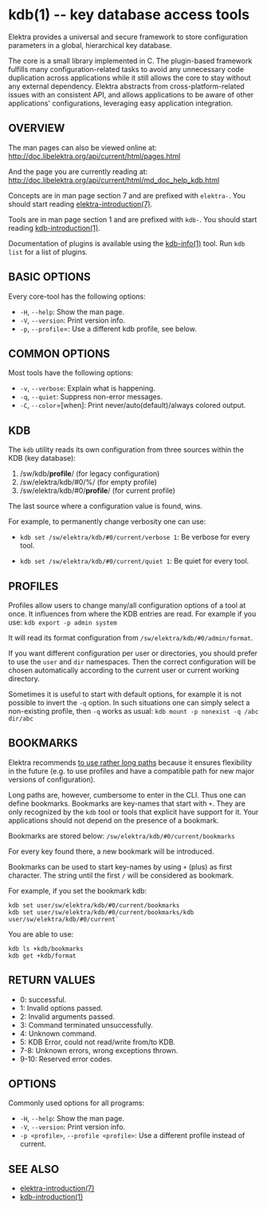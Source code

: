 kdb(1) -- key database access tools
===================================

Elektra provides a universal and secure framework to store configuration
parameters in a global, hierarchical key database.

The core is a small library implemented in C. The plugin-based framework fulfills many
configuration-related tasks to avoid any unnecessary code duplication
across applications while it still allows the core to stay without any
external dependency. Elektra abstracts from cross-platform-related issues
with an consistent API, and allows applications to be aware of other
applications' configurations, leveraging easy application integration.

## OVERVIEW

The man pages can also be viewed online at:
http://doc.libelektra.org/api/current/html/pages.html

And the page you are currently reading at:
http://doc.libelektra.org/api/current/html/md_doc_help_kdb.html

Concepts are in man page section 7 and are prefixed with `elektra-`.
You should start reading [elektra-introduction(7)](elektra-introduction.md).

Tools are in man page section 1 and are prefixed with `kdb-`.
You should start reading [kdb-introduction(1)](kdb-introduction.md).

Documentation of plugins is available using the
[kdb-info(1)](kdb-info.md) tool.
Run `kdb list` for a list of plugins.

## BASIC OPTIONS

Every core-tool has the following options:

- `-H`, `--help`:
  Show the man page.
- `-V`, `--version`:
  Print version info.
- `-p`, `--profile`=<profile>:
  Use a different kdb profile, see below.

## COMMON OPTIONS

Most tools have the following options:

- `-v`, `--verbose`:
  Explain what is happening.
- `-q`, `--quiet`:
  Suppress non-error messages.
- `-C`, `--color`=[when]:
  Print never/auto(default)/always colored output.

## KDB

The `kdb` utility reads its own configuration from three sources
within the KDB (key database):

1. /sw/kdb/**profile**/ (for legacy configuration)
2. /sw/elektra/kdb/#0/%/ (for empty profile)
3. /sw/elektra/kdb/#0/**profile**/ (for current profile)

The last source where a configuration value is found, wins.

For example, to permanently change verbosity one can use:

- `kdb set /sw/elektra/kdb/#0/current/verbose 1`:
  Be verbose for every tool.

- `kdb set /sw/elektra/kdb/#0/current/quiet 1`:
  Be quiet for every tool.

## PROFILES

Profiles allow users to change many/all configuration options of a tool
at once. It influences from where the KDB entries are read.
For example if you use:
	`kdb export -p admin system`

It will read its format configuration from `/sw/elektra/kdb/#0/admin/format`.

If you want different configuration per user or directories, you should prefer
to use the `user` and `dir` namespaces. Then the correct configuration will
be chosen automatically according to the current user or current working directory.

Sometimes it is useful to start with default options, for example it is not
possible to invert the `-q` option.
In such situations one can simply select a non-existing profile, then `-q`
works as usual:
	`kdb mount -p nonexist -q /abc dir/abc`

## BOOKMARKS

Elektra recommends [to use rather long paths](/doc/tutorials/application-integration.md)
because it ensures flexibility in the future (e.g. to use profiles and have a compatible
path for new major versions of configuration).

Long paths are, however, cumbersome to enter in the CLI.
Thus one can define bookmarks. Bookmarks are key-names that start with `+`.
They are only recognized by the `kdb` tool or tools that explicit have
support for it. Your applications should not depend on the presence of a
bookmark.

Bookmarks are stored below:
	`/sw/elektra/kdb/#0/current/bookmarks`

For every key found there, a new bookmark will be introduced.

Bookmarks can be used to start key-names by using `+` (plus) as first character.
The string until the first `/` will be considered as bookmark.

For example, if you set the bookmark kdb:

	kdb set user/sw/elektra/kdb/#0/current/bookmarks
	kdb set user/sw/elektra/kdb/#0/current/bookmarks/kdb user/sw/elektra/kdb/#0/current`

You are able to use:

	kdb ls +kdb/bookmarks
	kdb get +kdb/format

## RETURN VALUES


- 0:
  successful.
- 1:
  Invalid options passed.
- 2:
  Invalid arguments passed.
- 3:
  Command terminated unsuccessfully.
- 4:
  Unknown command.
- 5:
  KDB Error, could not read/write from/to KDB.
- 7-8:
  Unknown errors, wrong exceptions thrown.
- 9-10:
  Reserved error codes.

## OPTIONS

Commonly used options for all programs:

- `-H`, `--help`:
   Show the man page.
- `-V`, `--version`:
   Print version info.
- `-p <profile>`, `--profile <profile>`:
   Use a different profile instead of current.

## SEE ALSO

- [elektra-introduction(7)](elektra-introduction.md)
- [kdb-introduction(1)](kdb-introduction.md)
